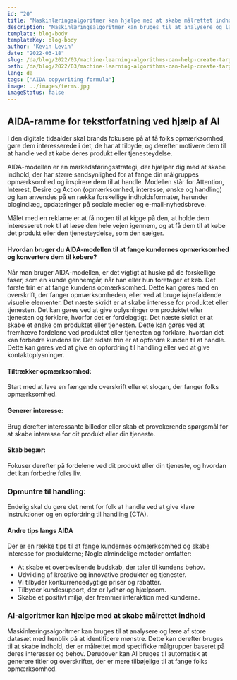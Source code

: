 ```yaml
---
id: "20"
title: "Maskinlæringsalgoritmer kan hjælpe med at skabe målrettet indhold"
description: "Maskinlæringsalgoritmer kan bruges til at analysere og lære af store datasæt med henblik på at identificere mønstre. Dette kan derefter bruges til at skabe indhold, der er målrettet mod bestemte målgrupper baseret på deres interesser. Ved at bruge maskinlæring kan virksomheder skabe indhold, der er mere relevant for deres kunder, og som vil bidrage til at øge salget."
template: blog-body
templateKey: blog-body
author: 'Kevin Levin'
date: "2022-03-18"
slug: /da/blog/2022/03/machine-learning-algorithms-can-help-create-targeted-content
path: /da/blog/2022/03/machine-learning-algorithms-can-help-create-targeted-content
lang: da
tags: ["AIDA copywriting formula"]
image: ../images/terms.jpg
imageStatus: false
---
```

## AIDA-ramme for tekstforfatning ved hjælp af AI

I den digitale tidsalder skal brands fokusere på at få folks opmærksomhed, gøre dem interesserede i det, de har at tilbyde, og derefter motivere dem til at handle ved at købe deres produkt eller tjenesteydelse.

AIDA-modellen er en markedsføringsstrategi, der hjælper dig med at skabe indhold, der har større sandsynlighed for at fange din målgruppes opmærksomhed og inspirere dem til at handle. Modellen står for Attention, Interest, Desire og Action (opmærksomhed, interesse, ønske og handling) og kan anvendes på en række forskellige indholdsformater, herunder blogindlæg, opdateringer på sociale medier og e-mail-nyhedsbreve.

Målet med en reklame er at få nogen til at kigge på den, at holde dem interesseret nok til at læse den hele vejen igennem, og at få dem til at købe det produkt eller den tjenesteydelse, som den sælger.

#### Hvordan bruger du AIDA-modellen til at fange kundernes opmærksomhed og konvertere dem til købere?

Når man bruger AIDA-modellen, er det vigtigt at huske på de forskellige faser, som en kunde gennemgår, når han eller hun foretager et køb. Det første trin er at fange kundens opmærksomhed. Dette kan gøres med en overskrift, der fanger opmærksomheden, eller ved at bruge iøjnefaldende visuelle elementer. Det næste skridt er at skabe interesse for produktet eller tjenesten. Det kan gøres ved at give oplysninger om produktet eller tjenesten og forklare, hvorfor det er fordelagtigt. Det næste skridt er at skabe et ønske om produktet eller tjenesten. Dette kan gøres ved at fremhæve fordelene ved produktet eller tjenesten og forklare, hvordan det kan forbedre kundens liv. Det sidste trin er at opfordre kunden til at handle. Dette kan gøres ved at give en opfordring til handling eller ved at give kontaktoplysninger.

#### Tiltrækker opmærksomhed:

Start med at lave en fængende overskrift eller et slogan, der fanger folks opmærksomhed.


#### Generer interesse:

Brug derefter interessante billeder eller skab et provokerende spørgsmål for at skabe interesse for dit produkt eller din tjeneste.

#### Skab begær:

Fokuser derefter på fordelene ved dit produkt eller din tjeneste, og hvordan det kan forbedre folks liv.

### Opmuntre til handling:


Endelig skal du gøre det nemt for folk at handle ved at give klare instruktioner og en opfordring til handling (CTA).


#### Andre tips langs AIDA

Der er en række tips til at fange kundernes opmærksomhed og skabe interesse for produkterne; Nogle almindelige metoder omfatter:

- At skabe et overbevisende budskab, der taler til kundens behov.
- Udvikling af kreative og innovative produkter og tjenester.
- Vi tilbyder konkurrencedygtige priser og rabatter.
- Tilbyder kundesupport, der er lydhør og hjælpsom.
- Skabe et positivt miljø, der fremmer interaktion med kunderne.

### AI-algoritmer kan hjælpe med at skabe målrettet indhold
Maskinlæringsalgoritmer kan bruges til at analysere og lære af store datasæt med henblik på at identificere mønstre. Dette kan derefter bruges til at skabe indhold, der er målrettet mod specifikke målgrupper baseret på deres interesser og behov. Derudover kan AI bruges til automatisk at generere titler og overskrifter, der er mere tilbøjelige til at fange folks opmærksomhed.
